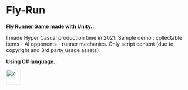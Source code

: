 # Fly-Run
<b>Fly Runner Game made with Unity..</b>

<p>I made Hyper Casual production time in 2021. Sample demo : collectable items - AI opponents - runner mechanics.
Only script content (due to copyright and 3rd party usage assets)</p>

<b>Using C# language..</b>

<img src="https://img.icons8.com/ios-filled/50/000000/unity.png" alt="c" width="40" height="40"/>
